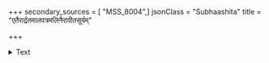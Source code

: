 +++
secondary_sources = [ "MSS_8004",]
jsonClass = "Subhaashita"
title = "एतैरार्द्रतमालपत्रमलिनैरापीतसूर्यम्"

+++

<details><summary>Text</summary>

एतैरार्द्रतमालपत्रमलिनैरापीतसूर्यं नभो वल्मीकाः शरताडिता इव गजाः सीदन्ति धाराहताः।  
विद्युत् काञ्चनदीपिकेव रचिता प्रासादसंचारिणी ज्योत्स्ना दुर्बलभर्तृकेव वनिता प्रोत्सार्य मेघैर्हृता॥
</details>
